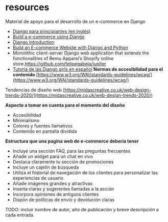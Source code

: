 # resources
Material de apoyo para el desarrollo de un e-commerce en Django

- [Django para principiantes (en inglés)](https://youtube.com/playlist?list=PLXmMXHVSvS-DQfOsQdXkzEZyD0Vei7PKf)
- [Build a e-commerce using Django](https://youtube.com/playlist?list=PLLRM7ROnmA9F2vBXypzzplFjcHUaKWWP5)
- [Django introduction](https://developer.mozilla.org/en-US/docs/Learn/Server-side/Django/Introduction)
- [Build an E-commerce Website with Django and Python](https://www.freecodecamp.org/news/how-to-build-an-e-commerce-website-with-django-and-python/)
- Monolithic client-server Django web application that extends the functionalities of Remu Apparel’s Shopify online store.https://github.com/felipegabela/jupiter
- [Tutoria de las Django girls en español](https://tutorial.djangogirls.org/es/)
**Normas de accesibilidad para el contenido**
[https://www.w3.org/WAI/standards-guidelines/wcag/](https://www.w3.org/WAI/standards-guidelines/wcag/)

Tendencias de diseño web
[https://midascreative.co.uk/web-design-trends-2020/](https://midascreative.co.uk/web-design-trends-2020/)

**Aspecto a tomar en cuenta para el momento del diseño**

- Accesibilidad
- Minimalismo
- Colores y fuentes llamativos
- Contenido en pantalla dividida

**Estructura que una pagina web de e-commerce debería tener**

- Incluye una sección FAQ, para las preguntas frecuentes
- Añade un widget para un chat en vivo
- Destaca claramente tu sección de promociones
- Incluye un cajetín de búsqueda
- Utiliza el historial de navegación de los clientes para personalizar las experiencias de usuario
- Añade imágenes grandes y atractivas
- Inserta claras y sugerentes llamadas a la acción
- Incorpora opiniones de antiguos clientes
- Dispón de políticas de envío y devolución claras

TODO: incluir nombre de autor, año de publicación y breve descripción a cada entrada.
